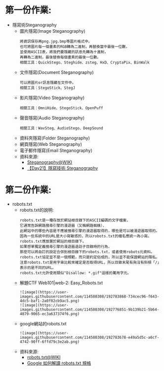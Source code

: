 # 第一份作業:
- 隱寫術Steganography
  - 圖片隱寫(Image Steganography)
    ```
    將資訊保存再png.jpg.bmp等圖片格式中。
    也可將圖片每一個畫素的RGB轉為二進制，再替換當中最後一位數，
    並使用ASCII表，將我們要隱藏的訊息先轉為十進制，
    再轉為二進制，最後替換每個畫素的最後一位數。
    相關工具：QuickStego、Steghide、zsteg、HxD、CryptaPix、BinWalk
    ```
  - 文件隱寫(Document Steganography)
    ```
    可以將圖片or訊息隱藏在文件中。
    相關工具：StegoStick、StegJ
    ```
  - 影片隱寫(Video Steganography)
    ```
    相關工具：OmniHide、StegoStick、OpenPuff
    ```
  - 聲音隱寫(Audio Steganography)
    ```
    相關工具：WavSteg、AudioStego、DeepSound
    ```
  - 資料夾隱寫(Folder Steganography)
  - 網頁隱寫(Web Steganography)
  - 電子郵件隱寫(Email Steganography)
  - 資料來源:
    - [Steganography@WIKI](https://en.wikipedia.org/wiki/Steganography)
    - [【Day21】隱寫技術 Steganography](https://ithelp.ithome.com.tw/articles/10278407)

# 第二份作業:
- robots.txt
  - robots.txt的說明:
    ```
    robots.txt是一種存放於網站根目錄下的ASCII編碼的文字檔案，
    它通常告訴網路搜尋引擎的漫遊器（又稱網路蜘蛛），
    此網站中的哪些內容是不應被搜尋引擎的漫遊器取得的，哪些是可以被漫遊器取得的。
    因為一些系統中的URL是大小寫敏感的，所以robots.txt的檔名應統一為小寫。
    robots.txt應放置於網站的根目錄下。
    如果想單獨定義搜尋引擎的漫遊器造訪子目錄時的行為，
    那麼可以將自訂的設定合併到根目錄下的robots.txt，或者使用robots元資料。
    robots.txt協定並不是一個規範，而只是約定俗成的，所以並不能保證網站的隱私。
    注意robots.txt是用字串比較來確定是否取得URL，所以目錄末尾有與沒有斜槓「/」表示的是不同的URL。
    robots.txt允許使用類似"Disallow: *.gif"這樣的萬用字元。
    ```
  - 解題CTF Web101|web-2: Easy_Robots.txt
    ```
    ![image](https://user-images.githubusercontent.com/114580308/192783868-734cec96-f643-4dc5-baf1-2a0f02cb9ac5.png)
    ![image](https://user-images.githubusercontent.com/114580308/192776851-9b139b21-5b64-4879-9065-ec3a637374f6.png)
    ```
  - google網站的robots.txt
    ```
    ![image](https://user-images.githubusercontent.com/114580308/192783678-e49a5d5c-a6cf-4742-90ff-6ffd79c3e2ab.png)
    ```
  - 資料來源:
    - [robots.txt@WIKI](https://zh.wikipedia.org/zh-tw/Robots.txt) 
    - [Google 如何解讀 robots.txt 規格](https://developers.google.com/search/docs/advanced/robots/robots_txt?hl=zh-tw)

